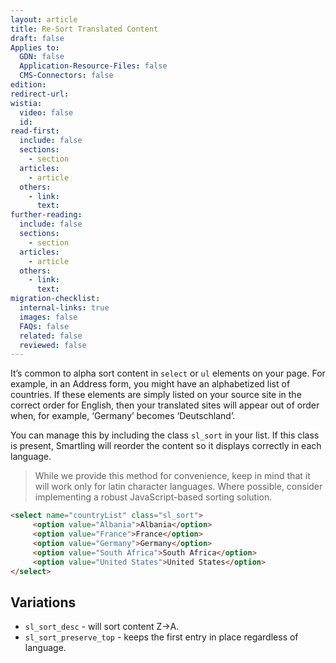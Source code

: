 ```yaml
---
layout: article
title: Re-Sort Translated Content
draft: false
Applies to:
  GDN: false
  Application-Resource-Files: false
  CMS-Connectors: false
edition:
redirect-url:
wistia:
  video: false
  id:
read-first:
  include: false
  sections:
    - section
  articles:
    - article
  others:
    - link:
      text:
further-reading:
  include: false
  sections:
    - section
  articles:
    - article
  others:
    - link:
      text:
migration-checklist:
  internal-links: true
  images: false
  FAQs: false
  related: false
  reviewed: false
---
```



It’s common to alpha sort content in `select` or `ul` elements on your page. For example, in an Address form, you might have an alphabetized list of countries. If these elements are simply listed on your source site in the correct order for English, then your translated sites will appear out of order when, for example, ‘Germany’ becomes ‘Deutschland’.

You can manage this by including the class  `sl_sort` in your list. If this class is present, Smartling will reorder the content so it displays correctly in each language.

> While we provide this method for convenience, keep in mind that it will work only for latin character languages. Where possible, consider implementing a robust JavaScript-based sorting solution.

~~~html
<select name="countryList" class="sl_sort">
     <option value="Albania">Albania</option>
     <option value="France">France</option>
     <option value="Germany">Germany</option>
     <option value="South Africa">South Africa</option>
     <option value="United States">United States</option>
</select>
~~~

## Variations
* `sl_sort_desc` - will sort content Z->A.
* `sl_sort_preserve_top` - keeps the first entry in place regardless of language.
